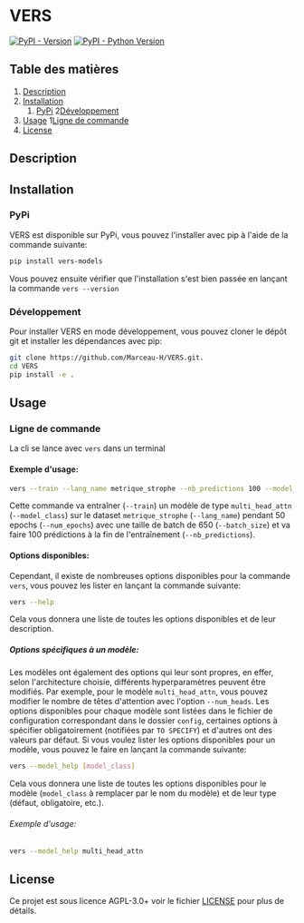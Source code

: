 # VERS

[![PyPI - Version](https://img.shields.io/pypi/v/vers-models.svg)](https://pypi.org/project/vers-models)
[![PyPI - Python Version](https://img.shields.io/pypi/pyversions/vers-models.svg)](https://pypi.org/project/vers-models)


## Table des matières
1. [Description](#description)
2. [Installation](#installation)
    1. [PyPi](#pypi)
   2[Développement](#développement)
3. [Usage](#usage)
   1[Ligne de commande](#ligne-de-commande)
4. [License](#license)


## Description

## Installation
### PyPi
VERS est disponible sur PyPi, vous pouvez l'installer avec pip à l'aide de la commande suivante:
```bash
pip install vers-models
```
Vous pouvez ensuite vérifier que l'installation s'est bien passée en lançant la commande `vers --version`

### Développement
Pour installer VERS en mode développement, vous pouvez cloner le dépôt git et installer les dépendances avec pip:
```bash
git clone https://github.com/Marceau-H/VERS.git.
cd VERS
pip install -e .
```


## Usage
### Ligne de commande
La cli se lance avec `vers` dans un terminal
#### Exemple d'usage:
```bash
vers --train --lang_name metrique_strophe --nb_predictions 100 --model_class multi_head_attn --num_epochs 50 --batch_size 650
```
Cette commande va entraîner (`--train`) un modèle de type `multi_head_attn` (`--model_class`) sur le dataset `metrique_strophe` (`--lang_name`) pendant 50 epochs (`--num_epochs`) avec une taille de batch de 650 (`--batch_size`) et va faire 100 prédictions à la fin de l'entraînement (`--nb_predictions`).

#### Options disponibles:
Cependant, il existe de nombreuses options disponibles pour la commande `vers`, vous pouvez les lister en lançant la commande suivante:
```bash
vers --help
```
Cela vous donnera une liste de toutes les options disponibles et de leur description.

##### Options spécifiques à un modèle:
Les modèles ont également des options qui leur sont propres, en effer, selon l'architecture choisie, différents hyperparamètres peuvent être modifiés. Par exemple, pour le modèle `multi_head_attn`, vous pouvez modifier le nombre de têtes d'attention avec l'option `--num_heads`. Les options disponibles pour chaque modèle sont listées dans le fichier de configuration correspondant dans le dossier `config`, certaines options à spécifier obligatoirement (notifiées par `TO SPECIFY`) et d'autres ont des valeurs par défaut.
Si vous voulez lister les options disponibles pour un modèle, vous pouvez le faire en lançant la commande suivante:
```bash
vers --model_help [model_class]
```
Cela vous donnera une liste de toutes les options disponibles pour le modèle (`model_class` à remplacer par le nom du modèle) et de leur type (défaut, obligatoire, etc.).
###### Exemple d'usage:
```bash
vers --model_help multi_head_attn
```


## License
Ce projet est sous licence AGPL-3.0+ voir le fichier [LICENSE](https://github.com/Marceau-H/VERS/blob/master/LICENSE.txt) pour plus de détails.
